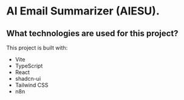# AI Email Summarizer (AIESU).

## What technologies are used for this project?

This project is built with:

- Vite
- TypeScript
- React
- shadcn-ui
- Tailwind CSS
- n8n
